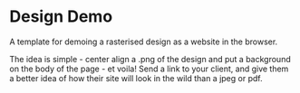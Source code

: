 Design Demo
===

A template for demoing a rasterised design as a website in the browser.

The idea is simple - center align a .png of the design and put a background on the body of the page - et voila! Send a link to your client, and give them a better idea of how their site will look in the wild than a jpeg or pdf.
